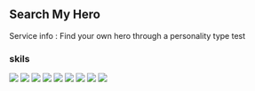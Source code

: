 ## Search My Hero
Service info : Find your own hero through a personality type test

### skils

<img src="https://img.shields.io/badge/Next-black?style=for-the-badge&logo=next.js&logoColor=white">
<img src="https://img.shields.io/badge/react-%2320232a.svg?style=for-the-badge&logo=react&logoColor=%2361DAFB">
<img src="https://img.shields.io/badge/-React%20Query-FF4154?style=for-the-badge&logo=react%20query&logoColor=white">
<img src="https://img.shields.io/badge/jotai-000000.svg?style=for-the-badge&logo=jotai">
<img src="https://img.shields.io/badge/css3-%231572B6.svg?style=for-the-badge&logo=css3&logoColor=whit">
<img src="https://img.shields.io/badge/Firebase-yellow?style=for-the-badge&logo=Firebase&logoColor=white">
<img src="https://img.shields.io/badge/typescript-%23007ACC.svg?style=for-the-badge&logo=typescript&logoColor=white">
<img src="https://img.shields.io/badge/-AntDesign-%230170FE?style=for-the-badge&logo=ant-design&logoColor=white">
<img src="https://img.shields.io/badge/vercel-%23000000.svg?style=for-the-badge&logo=vercel&logoColor=white">
